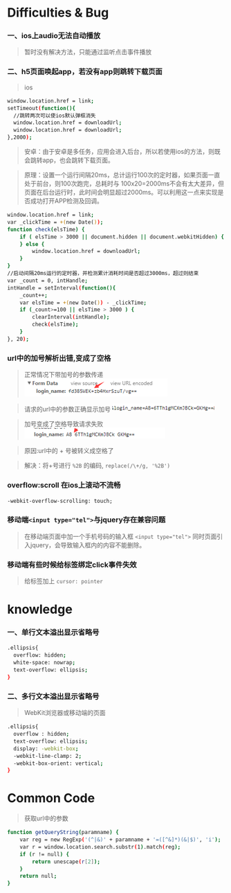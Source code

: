 # Difficulties & Bug

### 一、ios上audio无法自动播放
>暂时没有解决方法，只能通过监听点击事件播放

### 二、h5页面唤起app，若没有app则跳转下载页面
>ios

```bash
window.location.href = link;
setTimeout(function(){
  //跳转两次可以使ios默认弹框消失
  window.location.href = downloadUrl;
  window.location.href = downloadUrl;
},2000);
```
>安卓：由于安卓是多任务，应用会进入后台，所以若使用ios的方法，则既会跳转app，也会跳转下载页面。

>原理：设置一个运行间隔20ms，总计运行100次的定时器，如果页面一直处于前台，则100次跑完，总耗时与 100x20=2000ms不会有太大差异，但页面在后台运行时，此时间会明显超过2000ms。可以利用这一点来实现是否成功打开APP检测及回调。

```bash
window.location.href = link;
var _clickTime = +(new Date());
function check(elsTime) {
    if ( elsTime > 3000 || document.hidden || document.webkitHidden) {
    } else {
        window.location.href = downloadUrl;
    }
}
//启动间隔20ms运行的定时器，并检测累计消耗时间是否超过3000ms，超过则结束
var _count = 0, intHandle;
intHandle = setInterval(function(){
    _count++;
    var elsTime = +(new Date()) - _clickTime;
    if (_count>=100 || elsTime > 3000 ) {
        clearInterval(intHandle);
        check(elsTime);
    }
}, 20);
```
### url中的加号解析出错,变成了空格

>正常情况下带加号的参数传递
![正常情况下带加号的参数传递](../images/normal.png "正常情况下带加号的参数传递")

>请求的url中的参数正确显示加号
![请求的url中的参数正确显示加号](../images/err1.png "请求的url中的参数正确显示加号")

>加号变成了空格导致请求失败
![错误：加号变成了空格导致请求失败](../images/err.png "错误：加号变成了空格导致请求失败")

>原因:url中的 + 号被转义成空格了

>解决：将+号进行 `%2B` 的编码,  `replace(/\+/g, '%2B')` 
 
### overflow:scroll 在ios上滚动不流畅
`-webkit-overflow-scrolling: touch;`

### 移动端`<input type="tel">`与jquery存在兼容问题
>在移动端页面中加一个手机号码的输入框
`<input type="tel">`
同时页面引入jquery，会导致输入框内的内容不能删除。

### 移动端有些时候给标签绑定click事件失效
>给标签加上 ` cursor: pointer `


# knowledge
### 一、单行文本溢出显示省略号

``` bash
.ellipsis{
  overflow: hidden;
  white-space: nowrap;
  text-overflow: ellipsis;
}
```

### 二、多行文本溢出显示省略号
>WebKit浏览器或移动端的页面

``` bash
.ellipsis{
  overflow : hidden;
  text-overflow: ellipsis;
  display: -webkit-box;
  -webkit-line-clamp: 2;
  -webkit-box-orient: vertical;
}
```

# Common Code
>获取url中的参数

```bash
function getQueryString(paramname) {
    var reg = new RegExp('(^|&)' + paramname + '=([^&]*)(&|$)', 'i');
    var r = window.location.search.substr(1).match(reg);
    if (r != null) {
        return unescape(r[2]);
    }
    return null;
}
```